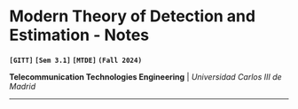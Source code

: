 # Modern Theory of Detection and Estimation - Notes
**`[GITT]` `[Sem 3.1]` `[MTDE]` `(Fall 2024)`**

**Telecommunication Technologies Engineering** | *Universidad Carlos III de Madrid*

---
